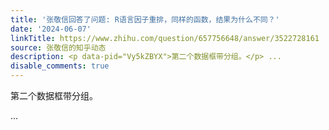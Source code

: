 ```yaml
---
title: '张敬信回答了问题: R语言因子重排，同样的函数，结果为什么不同？'
date: '2024-06-07'
linkTitle: https://www.zhihu.com/question/657756648/answer/3522728161
source: 张敬信的知乎动态
description: <p data-pid="Vy5kZBYX">第二个数据框带分组。</p> ...
disable_comments: true
---
```

<p data-pid="Vy5kZBYX">第二个数据框带分组。</p> ...